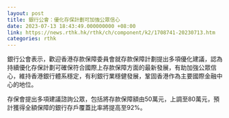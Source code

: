 ```yaml
---
layout: post
title: 銀行公會：優化存保計劃可加強公眾信心
date: 2023-07-13 18:43:49.000000000 +08:00
link: https://news.rthk.hk/rthk/ch/component/k2/1708741-20230713.htm
categories: rthk
---
```


銀行公會表示，歡迎香港存款保障委員會就存款保障計劃提出多項優化建議，認為持續優化存保計劃可確保符合國際上存款保障方面的最新發展，有助加強公眾信心，維持香港銀行體系穩定，有利銀行業穩健發展，鞏固香港作為主要國際金融中心的地位。

存保會提出多項建議諮詢公眾，包括將存款保障額由50萬元，上調至80萬元，預計獲得全額保障的銀行存戶覆蓋比率將提高至92%。
